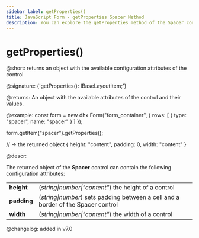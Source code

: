 ```yaml
---
sidebar_label: getProperties()
title: JavaScript Form - getProperties Spacer Method 
description: You can explore the getProperties method of the Spacer control of Form in the documentation of the DHTMLX JavaScript UI library. Browse developer guides and API reference, try out code examples and live demos, and download a free 30-day evaluation version of DHTMLX Suite.
---
```


# getProperties()

@short: returns an object with the available configuration attributes of the control

@signature: {'getProperties(): IBaseLayoutItem;'}

@returns:
An object with the available attributes of the control and their values.

@example:
const form = new dhx.Form("form_container", {
    rows: [
        {
            type: "spacer",
            name: "spacer"
        }
    ]
});

form.getItem("spacer").getProperties();

// -> the returned object
{
	height: "content",
	padding: 0,
	width: "content"
}

@descr:

The returned object of the **Spacer** control can contain the following configuration attributes:

<table>
	<tbody>
		<tr>
			<td><b>height</b></td>
			<td>(<i>string|number|"content"</i>) the height of a control</td>
		</tr>
        <tr>
			<td><b>padding</b></td>
			<td>(<i>string|number</i>) sets padding between a cell and a border of the Spacer control</td>
		</tr>
		<tr>
			<td><b>width</b></td>
			<td>(<i>string|number|"content"</i>) the width of a control</td>
		</tr>	
    </tbody>
</table>

@changelog: added in v7.0

